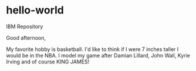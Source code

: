 # hello-world
IBM Repository

Good afternoon, 

My favorite hobby is basketball. I'd like to think if I were 7 inches taller I would be in the NBA. 
I model my game after Damian Lillard, John Wall, Kyrie Irving and of course KING JAMES!
